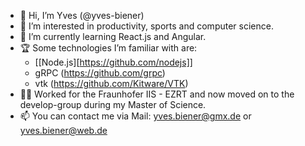- 👋 Hi, I’m Yves (@yves-biener)
- 👀 I’m interested in productivity, sports and computer science.
- 🌱 I’m currently learning React.js and Angular.
- 🏆 Some technologies I’m familiar with are:
  - [[Node.js][https://github.com/nodejs]]
  - gRPC (https://github.com/grpc)
  - vtk (https://github.com/Kitware/VTK)
- 👨‍💻 Worked for the Fraunhofer IIS - EZRT and now moved on to the develop-group during my Master of Science.
- 📫 You can contact me via Mail: yves.biener@gmx.de or yves.biener@web.de

<!---
yves-biener/yves-biener is a ✨ special ✨ repository because its `README.md` (this file) appears on your GitHub profile.
You can click the Preview link to take a look at your changes.
--->
